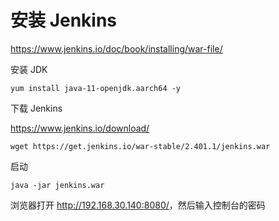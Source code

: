 <!-- customize-category: CI/CD -->

# 安装 Jenkins

<https://www.jenkins.io/doc/book/installing/war-file/>

安装 JDK

```shell
yum install java-11-openjdk.aarch64 -y
```

下载 Jenkins

<https://www.jenkins.io/download/>

```shell
wget https://get.jenkins.io/war-stable/2.401.1/jenkins.war
```

启动

```shell
java -jar jenkins.war
```

浏览器打开 <http://192.168.30.140:8080/>，然后输入控制台的密码
